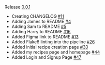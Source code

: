 Release [0.0.1](TBD)

- Creating CHANGELOG [#11](https://github.com/GBN-sb/COM619-Assessment/pull/11)
- Adding James to README [#4](https://github.com/GBN-sb/COM619-Assessment/pull/4)
- Adding Sam to README [#5](https://github.com/GBN-sb/COM619-Assessment/pull/5)
- Adding Harry to README [#16](https://github.com/GBN-sb/COM619-Assessment/pull/16)
- Added Figma link to README [#13](https://github.com/GBN-sb/COM619-Assessment/pull/13)
- Added Flake8 linting into the pipeline [#26](https://github.com/GBN-sb/COM619-Assessment/pull/26)
- Added initial recipe creation page [#30](https://github.com/GBN-sb/COM619-Assessment/pull/43)
- Added my recipes page and homepage [#44](https://github.com/GBN-sb/COM619-Assessment/pull/44)
- Added Login and Signup Page [#47](https://github.com/GBN-sb/COM619-Assessment/pull/47)